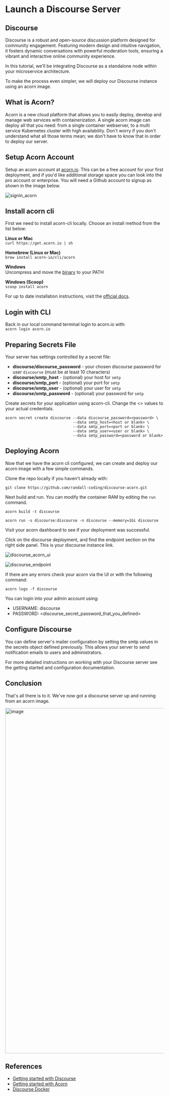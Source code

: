 # Launch a Discourse Server

## Discourse
Discourse is a robust and open-source discussion platform designed for community engagement. Featuring modern design and intuitive navigation, it fosters dynamic conversations with powerful moderation tools, ensuring a vibrant and interactive online community experience.

In this tutorial, we'll be integrating Discourse as a standalone node within your microservice architecture.

To make the process even simpler, we will deploy our Discourse instance using an acorn image.

## What is Acorn? 
Acorn is a new cloud platform that allows you to easily deploy, develop and manage web services with containerization.  A single acorn image can deploy all that you need: from a single container webserver, to a multi service Kubernetes cluster with high availability.  Don't worry if you don't understand what all those terms mean; we don't have to know that in order to deploy our server.

## Setup Acorn Account
Setup an acorn account at [acorn.io](https://acorn.io).  This can be a free account for your first deployment, and if you'd like additional storage space you can look into the pro account or enterprise.  You will need a Github account to signup as shown in the image below.

![signin_acorn](https://github.com/randall-coding/opensupports-docker/assets/39175191/d46815fb-d2d5-42cd-b93d-41ca541a63bd)

## Install acorn cli 
First we need to install acorn-cli locally.  Choose an install method from the list below:

**Linux or Mac** <br>
`curl https://get.acorn.io | sh`

**Homebrew (Linux or Mac)** <br>
`brew install acorn-io/cli/acorn`

**Windows** <br> 
Uncompress and move the [binary](https://cdn.acrn.io/cli/default_windows_amd64_v1/acorn.exe) to your PATH

**Windows (Scoop)** <br>
`scoop install acorn`

For up to date installation instructions, visit the [official docs](https://runtime-docs.acorn.io/installation/installing).

## Login with CLI
Back in our local command terminal login to acorn.io with: <br>
`acorn login acorn.io` 

## Preparing Secrets File
Your server has settings controlled by a secret file:  
 * **discourse/discourse_password** - your chosen discourse password for user `discourse` (must be at least 10 characters)
 * **discourse/smtp_host** - (optional) your host for `smtp`
 * **discourse/smtp_port** - (optional) your port for `smtp`
 * **discourse/smtp_user** - (optional) your user for `smtp`
 * **discourse/smtp_password** - (optional) your password for `smtp`

Create secrets for your application using acorn-cli.  Change the <> values to your actual credentials.
```
acorn secret create discourse --data discourse_password=<password> \
                              --data smtp_host=<host or blank> \
                              --data smtp_port=<port or blank> \
                              --data smtp_user=<user or blank> \
                              --data smtp_password=<password or blank> 
```

## Deploying Acorn
Now that we have the acorn cli configured, we can create and deploy our acorn image with a few simple commands.

Clone the repo locally if you haven't already with:

`git clone https://github.com/randall-coding/discourse-acorn.git`

Next build and run.  You can modify the container RAM by editing the `run` command.

`acorn build -t discourse`

`acorn run -s discourse:discourse -n discourse --memory=1Gi discourse`

Visit your acorn dashboard to see if your deployment was successful.

Click on the discourse deployment, and find the endpoint section on the right side panel.  This is your discourse instance link.

![discourse_acorn_ui](https://github.com/randall-coding/discourse-private/assets/39175191/74333113-f0ab-40bd-8f08-404790eb48ad)

![discourse_endpoint](https://github.com/randall-coding/discourse-private/assets/39175191/680cbcc4-d95f-48c1-aa47-1c14ed1e31cf)

If there are any errors check your acorn via the UI or with the following command:

`acorn logs -f discourse`

You can login into your admin account using:

- USERNAME: discourse
- PASSWORD: <discourse_secret_password_that_you_defined>

## Configure Discourse

You can define server's mailer configuration by setting the smtp values in the secrets object defined previously.  This allows your server to send notification emails to users and administrators.

For more detailed instructions on working with your Discourse server see the getting started and configuration documentation.

## Conclusion
That's all there is to it.  We've now got a discourse server up and running from an acorn image.

<img width="1093" alt="image" src="https://github.com/randall-coding/discourse-private/assets/23367718/84da72b1-5f43-42c2-b119-84e6755e1bb4">


## References
* [Getting started with Discourse](https://blog.discourse.org/tag/getting-started/)
* [Getting started with Acorn](https://docs.acorn.io/getting-started)
* [Discourse Docker](https://hub.docker.com/r/bitnami/discourse)
